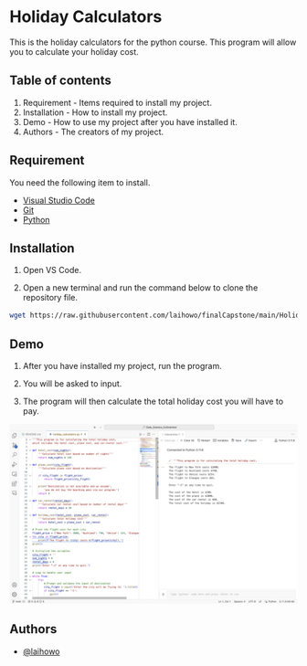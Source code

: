 # Holiday Calculators
This is the holiday calculators for the python course. This program will allow you to calculate your holiday cost.

## Table of contents
1. Requirement - Items required to install my project.
2. Installation - How to install my project.
3. Demo - How to use my project after you have installed it.
4. Authors - The creators of my project.

## Requirement

You need the following item to install.
* [Visual Studio Code](https://code.visualstudio.com/)
* [Git](https://git-scm.com/downloads)
* [Python](https://www.python.org/downloads/)

## Installation

1. Open VS Code.

2. Open a new terminal and run the command below to clone the repository file. 

```bash
wget https://raw.githubusercontent.com/laihowo/finalCapstone/main/Holiday_Calculators/holiday_calculators.py
```

## Demo

1. After you have installed my project, run the program.

2. You will be asked to input.

3. The program will then calculate the total holiday cost you will have to pay.

![Holiday Calculators](https://raw.githubusercontent.com/laihowo/finalCapstone/main/Holiday_Calculators/holiday_calculators.png)

## Authors

- [@laihowo](https://github.com/laihowo)
